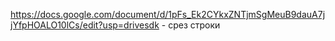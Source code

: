 https://docs.google.com/document/d/1pFs_Ek2CYkxZNTjmSgMeuB9dauA7jjYfpHOALO10lCs/edit?usp=drivesdk - срез строки
